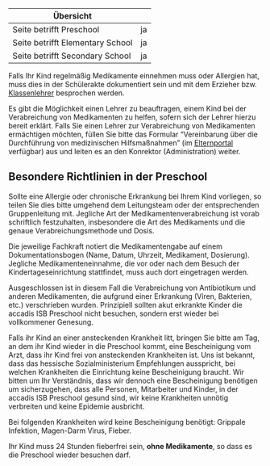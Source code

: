 | Übersicht | |
| --- | --- |
| Seite betrifft Preschool | ja |
| Seite betrifft Elementary School | ja |
| Seite betrifft Secondary School | ja |

Falls Ihr Kind regelmäßig Medikamente einnehmen muss oder Allergien hat, muss dies in der Schülerakte dokumentiert sein und mit dem Erzieher bzw. [Klassenlehrer](https://de.wiki.accadis-isb.net/Klassenleitung_und_Fachlehrer "Klassenleitung und Fachlehrer") besprochen werden.

Es gibt die Möglichkeit einen Lehrer zu beauftragen, einem Kind bei der Verabreichung von Medikamenten zu helfen, sofern sich der Lehrer hierzu bereit erklärt. Falls Sie einen Lehrer zur Verabreichung von Medikamenten ermächtigen möchten, füllen Sie bitte das Formular “Vereinbarung über die Durchführung von medizinischen Hilfsmaßnahmen” (im [Elternportal](https://de.wiki.accadis-isb.net/Elternportal "Elternportal") verfügbar) aus und leiten es an den Konrektor (Administration) weiter.

## Besondere Richtlinien in der Preschool 

Sollte eine Allergie oder chronische Erkrankung bei Ihrem Kind vorliegen, so teilen Sie dies bitte umgehend dem Leitungsteam oder der entsprechenden Gruppenleitung mit. Jegliche Art der Medikamentenverabreichung ist vorab schriftlich festzuhalten, insbesondere die Art des Medikaments und die genaue Verabreichungsmethode und Dosis.

Die jeweilige Fachkraft notiert die Medikamentengabe auf einem Dokumentationsbogen (Name, Datum, Uhrzeit, Medikament, Dosierung). Jegliche Medikamenteneinnahme, die vor oder nach dem Besuch der Kindertageseinrichtung stattfindet, muss auch dort eingetragen werden.

Ausgeschlossen ist in diesem Fall die Verabreichung von Antibiotikum und anderen Medikamenten, die aufgrund einer Erkrankung (Viren, Bakterien, etc.) verschrieben wurden. Prinzipiell sollten akut erkrankte Kinder die accadis ISB Preschool nicht besuchen, sondern erst wieder bei vollkommener Genesung.

Falls ihr Kind an einer ansteckenden Krankheit litt, bringen Sie bitte am Tag, an dem ihr Kind wieder in die Preschool kommt, eine Bescheinigung vom Arzt, dass ihr Kind frei von ansteckenden Krankheiten ist. Uns ist bekannt, dass das hessische Sozialministerium Empfehlungen ausspricht, bei welchen Krankheiten die Einrichtung keine Bescheinigung braucht. Wir bitten um Ihr Verständnis, dass wir dennoch eine Bescheinigung benötigen um sicherzugehen, dass alle Personen, Mitarbeiter und Kinder, in der accadis ISB Preschool gesund sind, wir keine Krankheiten unnötig verbreiten und keine Epidemie ausbricht.

Bei folgenden Krankheiten wird keine Bescheinigung benötigt: Grippale Infektion, Magen-Darm Virus, Fieber.

Ihr Kind muss 24 Stunden fieberfrei sein, **ohne Medikamente**, so dass es die Preschool wieder besuchen darf.